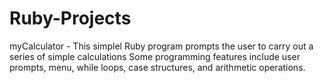 # Ruby-Projects

myCalculator - This simplel Ruby program prompts the user to carry out a series of simple calculations
Some programming features include user prompts, menu, while loops, case structures, and arithmetic operations.
